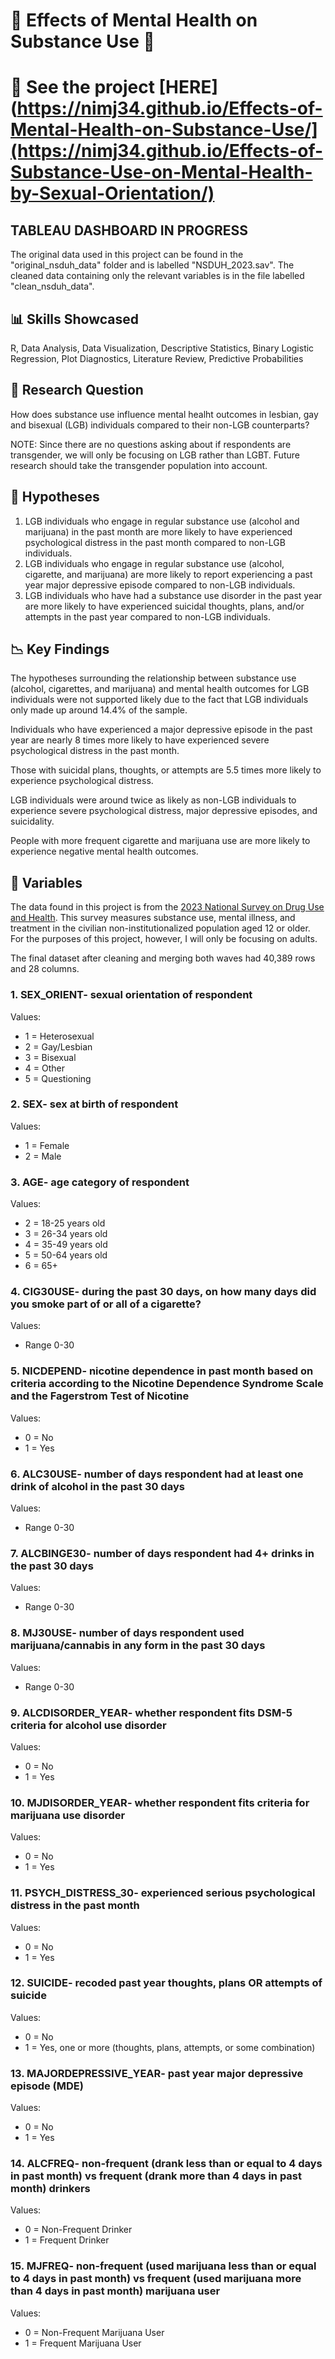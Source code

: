 # 🧠 Effects of Mental Health on Substance Use 💊

# 👀 See the project [HERE](https://nimj34.github.io/Effects-of-Mental-Health-on-Substance-Use/](https://nimj34.github.io/Effects-of-Substance-Use-on-Mental-Health-by-Sexual-Orientation/)

## TABLEAU DASHBOARD IN PROGRESS

The original data used in this project can be found in the "original_nsduh_data" folder and is labelled "NSDUH_2023.sav".
The cleaned data containing only the relevant variables is in the file labelled "clean_nsduh_data".

## 📊 Skills Showcased
R, Data Analysis, Data Visualization, Descriptive Statistics, Binary Logistic Regression, Plot Diagnostics, Literature Review, Predictive Probabilities

## 🤷 Research Question
How does substance use influence mental healht outcomes in lesbian, gay and bisexual (LGB) individuals compared to their non-LGB counterparts?

NOTE: Since there are no questions asking about if respondents are transgender, we will only be focusing on LGB rather than LGBT. Future research should take the transgender population into account.

## 🔎 Hypotheses
1. LGB individuals who engage in regular substance use (alcohol and marijuana) in the past month are more likely to have experienced psychological distress in the past month compared to non-LGB individuals.
2. LGB individuals who engage in regular substance use (alcohol, cigarette, and marijuana) are more likely to report experiencing a past year major depressive episode compared to non-LGB individuals.
3. LGB individuals who have had a substance use disorder in the past year are more likely to have experienced suicidal thoughts, plans, and/or attempts in the past year compared to non-LGB individuals.

## 📉 Key Findings
The hypotheses surrounding the relationship between substance use (alcohol, cigarettes, and marijuana) and mental health outcomes for LGB individuals were not supported likely due to the fact that LGB individuals only made up around 14.4% of the sample. 

Individuals who have experienced a major depressive episode in the past year are nearly 8 times more likely to have experienced severe psychological distress in the past month. 

Those with suicidal plans, thoughts, or attempts are 5.5 times more likely to experience psychological distress.

LGB individuals were around twice as likely as non-LGB individuals to experience severe psychological distress, major depressive episodes, and suicidality.

People with more frequent cigarette and marijuana use are more likely to experience negative mental health outcomes.

## 📖 Variables
The data found in this project is from the [2023 National Survey on Drug Use and Health](https://www.samhsa.gov/data/data-we-collect/nsduh-national-survey-drug-use-and-health/national-releases/2023). This survey measures substance use, mental illness, and treatment in the civilian non-institutionalized population aged 12 or older. For the purposes of this project, however, I will only be focusing on adults. 

The final dataset after cleaning and merging both waves had 40,389 rows and 28 columns.

### 1. **SEX_ORIENT**- sexual orientation of respondent
Values:

* 1 = Heterosexual
* 2 = Gay/Lesbian
* 3 = Bisexual
* 4 = Other
* 5 = Questioning

### 2. **SEX**- sex at birth of respondent
Values:

* 1 = Female
* 2 = Male

### 3. **AGE**- age category of respondent
Values:

* 2 = 18-25 years old
* 3 = 26-34 years old
* 4 = 35-49 years old
* 5 = 50-64 years old
* 6 = 65+

### 4. **CIG30USE**- during the past 30 days, on how many days did you smoke part of or all of a cigarette?
Values:

* Range 0-30

### 5. **NICDEPEND**- nicotine dependence in past month based on criteria according to the Nicotine Dependence Syndrome Scale and the Fagerstrom Test of Nicotine
Values:

* 0 = No
* 1 = Yes

### 6. **ALC30USE**- number of days respondent had at least one drink of alcohol in the past 30 days
Values:

* Range 0-30

### 7. **ALCBINGE30**- number of days respondent had 4+ drinks in the past 30 days
Values:

* Range 0-30

### 8. **MJ30USE**- number of days respondent used marijuana/cannabis in any form in the past 30 days
Values:

* Range 0-30

### 9. **ALCDISORDER_YEAR**- whether respondent fits DSM-5 criteria for alcohol use disorder
Values:

* 0 = No
* 1 = Yes

### 10. **MJDISORDER_YEAR**- whether respondent fits criteria for marijuana use disorder
Values:

* 0 = No
* 1 = Yes

### 11. **PSYCH_DISTRESS_30**- experienced serious psychological distress in the past month
Values:

* 0 = No
* 1 = Yes

### 12. **SUICIDE**- recoded past year thoughts, plans OR attempts of suicide
Values:

* 0 = No
* 1 = Yes, one or more (thoughts, plans, attempts, or some combination)

### 13. **MAJORDEPRESSIVE_YEAR**- past year major depressive episode (MDE)
Values:

* 0 = No
* 1 = Yes

### 14. **ALCFREQ**- non-frequent (drank less than or equal to 4 days in past month) vs frequent (drank more than 4 days in past month) drinkers
Values:

* 0 = Non-Frequent Drinker
* 1 = Frequent Drinker

### 15. **MJFREQ**- non-frequent (used marijuana less than or equal to 4 days in past month) vs frequent (used marijuana more than 4 days in past month) marijuana user
Values:

* 0 = Non-Frequent Marijuana User
* 1 = Frequent Marijuana User
